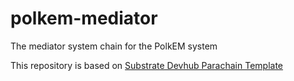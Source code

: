 # polkem-mediator
The mediator system chain for the PolkEM system

This repository is based on [Substrate Devhub Parachain Template](https://github.com/substrate-developer-hub/substrate-parachain-template/)
